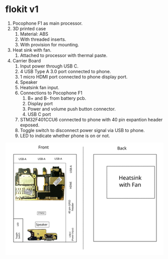 # flokit v1

1. Pocophone F1 as main processor.
2. 3D printed case
    1. Material: ABS 
    2. With threaded inserts.
    3. With provision for mounting. 
3. Heat sink with fan.
    1. Attached to processor with thermal paste. 
4. Carrier Board
    1. Input power through USB C. 
    2. 4 USB Type A 3.0 port connected to phone.
    3. 1 micro HDMI port connected to phone display port.
    4. Speaker
    5. Heatsink fan input.
    6. Connections to Pocophone F1
        1. B+ and B- from battery pcb.
        2. Display port
        3. Power and volume push button connector.
        4. USB C port
    7. STM32F401CCU6 connected to phone with 40 pin expantion header exposed.
    8. Toggle switch to disconnect power signal via USB to phone.
    9. LED to indicate whether phone is on or not.

  
![carrier_board](./carrier_board.svg)
